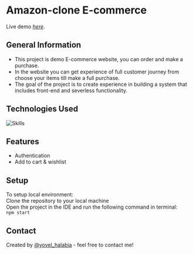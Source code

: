 # Amazon-clone E-commerce
Live demo [_here_](https://amazon-clone-coral-mu.vercel.app/).

## General Information
- This project is demo E-commerce website, you can order and make a purchase.
- In the website you can get experience of full customer journey from choose your items till make a full purchase.
- The goal of the project is to create experience in building a system that includes front-end and severless functionality.

## Technologies Used
![Skills](https://skills.thijs.gg/icons?i=nodejs,react,firebase&perline=3)

## Features
- Authentication
- Add to cart & wishlist


## Setup
To setup local environment:<br/>
Clone the repository to your local machine<br/>
Open the project in the IDE and run the following command in terminal:<br/>
`npm start`<br/>

## Contact
Created by [@yovel_halabia](https://www.linkedin.com/in/yovel-halabia-450a2b1b2/) - feel free to contact me!



